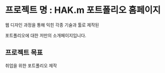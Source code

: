 # 프로젝트 명 : HAK.m 포트폴리오 홈페이지
웹 디자인 과정을 통해 익힌 각종 기술과 툴로 제작된

포트폴리오에 대한 저만의 소개페이지입니다.

## 프로젝트 목표

취업을 위한 포트폴리오 제작
